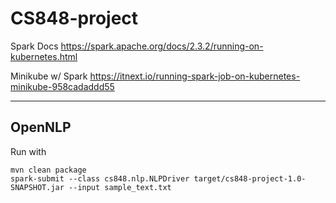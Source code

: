 # CS848-project

Spark Docs
https://spark.apache.org/docs/2.3.2/running-on-kubernetes.html

Minikube w/ Spark
https://itnext.io/running-spark-job-on-kubernetes-minikube-958cadaddd55

---

## OpenNLP

Run with 

```
mvn clean package
spark-submit --class cs848.nlp.NLPDriver target/cs848-project-1.0-SNAPSHOT.jar --input sample_text.txt
```
